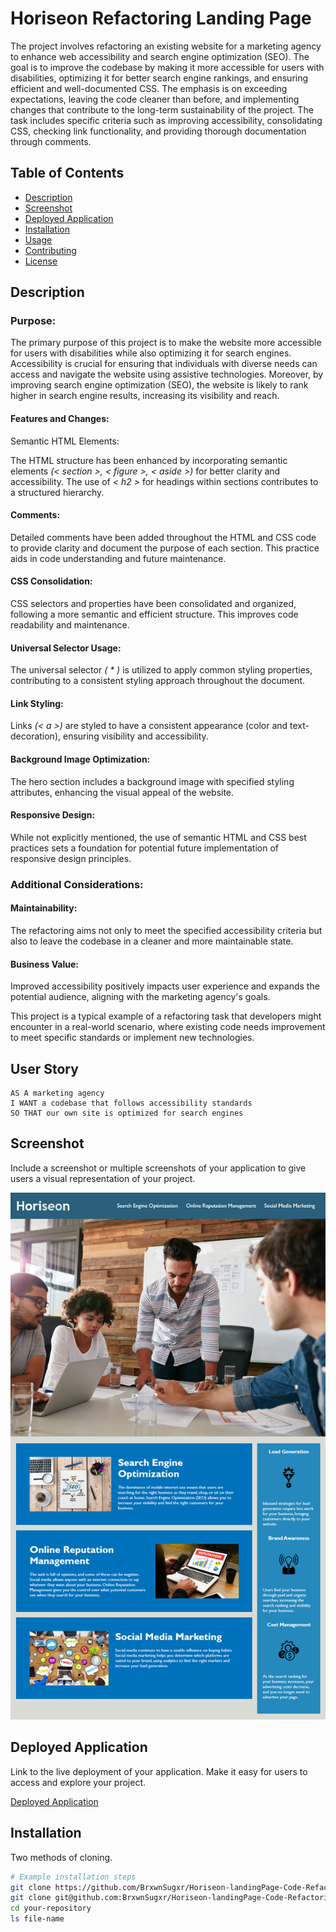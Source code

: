 # Horiseon Refactoring Landing Page


The project involves refactoring an existing website for a marketing agency to enhance web accessibility and search engine optimization (SEO). The goal is to improve the codebase by making it more accessible for users with disabilities, optimizing it for better search engine rankings, and ensuring efficient and well-documented CSS. The emphasis is on exceeding expectations, leaving the code cleaner than before, and implementing changes that contribute to the long-term sustainability of the project. The task includes specific criteria such as improving accessibility, consolidating CSS, checking link functionality, and providing thorough documentation through comments.

## Table of Contents

- [Description](#description)
- [Screenshot](#screenshot)
- [Deployed Application](#deployed-application)
- [Installation](#installation)
- [Usage](#usage)
- [Contributing](#contributing)
- [License](#license)

## Description

### Purpose:

The primary purpose of this project is to make the website more accessible for users with disabilities while also optimizing it for search engines. Accessibility is crucial for ensuring that individuals with diverse needs can access and navigate the website using assistive technologies. Moreover, by improving search engine optimization (SEO), the website is likely to rank higher in search engine results, increasing its visibility and reach.

#### Features and Changes:

Semantic HTML Elements:

The HTML structure has been enhanced by incorporating semantic elements _(< section >, < figure >, < aside >)_ for better clarity and accessibility.
The use of _< h2 >_ for headings within sections contributes to a structured hierarchy.

#### Comments:

Detailed comments have been added throughout the HTML and CSS code to provide clarity and document the purpose of each section. This practice aids in code understanding and future maintenance.

#### CSS Consolidation:

CSS selectors and properties have been consolidated and organized, following a more semantic and efficient structure. This improves code readability and maintenance.

#### Universal Selector Usage:

The universal selector _( \* )_ is utilized to apply common styling properties, contributing to a consistent styling approach throughout the document.

#### Link Styling:

Links _(< a >)_ are styled to have a consistent appearance (color and text-decoration), ensuring visibility and accessibility.

#### Background Image Optimization:

The hero section includes a background image with specified styling attributes, enhancing the visual appeal of the website.

#### Responsive Design:

While not explicitly mentioned, the use of semantic HTML and CSS best practices sets a foundation for potential future implementation of responsive design principles.

### Additional Considerations:

#### Maintainability:

The refactoring aims not only to meet the specified accessibility criteria but also to leave the codebase in a cleaner and more maintainable state.

#### Business Value:

Improved accessibility positively impacts user experience and expands the potential audience, aligning with the marketing agency's goals.

This project is a typical example of a refactoring task that developers might encounter in a real-world scenario, where existing code needs improvement to meet specific standards or implement new technologies.

## User Story

```
AS A marketing agency
I WANT a codebase that follows accessibility standards
SO THAT our own site is optimized for search engines
```

## Screenshot

Include a screenshot or multiple screenshots of your application to give users a visual representation of your project.

![The Horiseon webpage includes a navigation bar, a header image, and cards with text and images at the bottom of the page.](./Assets/01-html-css-git-homework-demo.png)

## Deployed Application

Link to the live deployment of your application. Make it easy for users to access and explore your project.

[Deployed Application](https://brxwnsugxr.github.io/Horiseon-landingPage-Code-Refactoring-Repository/)

## Installation

Two methods of cloning.

```bash
# Example installation steps
git clone https://github.com/BrxwnSugxr/Horiseon-landingPage-Code-Refactoring-Repository.git
git clone git@github.com:BrxwnSugxr/Horiseon-landingPage-Code-Refactoring-Repository.git
cd your-repository
ls file-name
```
